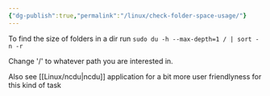 ```yaml
---
{"dg-publish":true,"permalink":"/linux/check-folder-space-usage/"}
---
```



To find the size of folders in a dir run
`sudo du -h --max-depth=1 / | sort -n -r`

Change '/' to whatever path you are interested in.

Also see [[Linux/ncdu\|ncdu]] application for a bit more user friendlyness for this kind of task